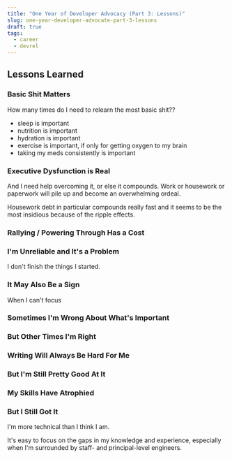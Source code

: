 ```yaml
---
title: "One Year of Developer Advocacy (Part 3: Lessons)"
slug: one-year-developer-advocate-part-3-lessons
draft: true
tags:
  - career
  - devrel
---
```


## Lessons Learned

### Basic Shit Matters

How many times do I need to relearn the most basic shit??

- sleep is important
- nutrition is important
- hydration is important
- exercise is important, if only for getting oxygen to my brain
- taking my meds consistently is important

### Executive Dysfunction is Real

And I need help overcoming it, or else it compounds.
Work or housework or paperwork will pile up and become an overwhelming ordeal.

Housework debt in particular compounds really fast
and it seems to be the most insidious because of the ripple effects.

### Rallying / Powering Through Has a Cost



### I'm Unreliable and It's a Problem

I don't finish the things I started.

### It May Also Be a Sign

When I can't focus

### Sometimes I'm Wrong About What's Important

### But Other Times I'm Right

### Writing Will Always Be Hard For Me

### But I'm Still Pretty Good At It

### My Skills Have Atrophied

### But I Still Got It

I'm more technical than I think I am.

It's easy to focus on the gaps in my knowledge and experience,
especially when I'm surrounded by staff- and principal-level engineers.
